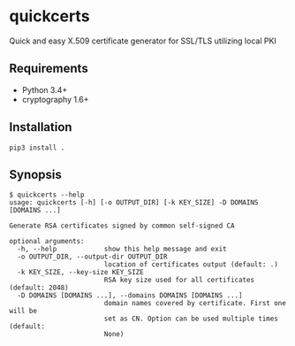 # quickcerts

Quick and easy X.509 certificate generator for SSL/TLS utilizing local PKI

## Requirements

* Python 3.4+
* cryptography 1.6+

## Installation

```
pip3 install .
```

## Synopsis

```
$ quickcerts --help
usage: quickcerts [-h] [-o OUTPUT_DIR] [-k KEY_SIZE] -D DOMAINS [DOMAINS ...]

Generate RSA certificates signed by common self-signed CA

optional arguments:
  -h, --help            show this help message and exit
  -o OUTPUT_DIR, --output-dir OUTPUT_DIR
                        location of certificates output (default: .)
  -k KEY_SIZE, --key-size KEY_SIZE
                        RSA key size used for all certificates (default: 2048)
  -D DOMAINS [DOMAINS ...], --domains DOMAINS [DOMAINS ...]
                        domain names covered by certificate. First one will be
                        set as CN. Option can be used multiple times (default:
                        None)
```

